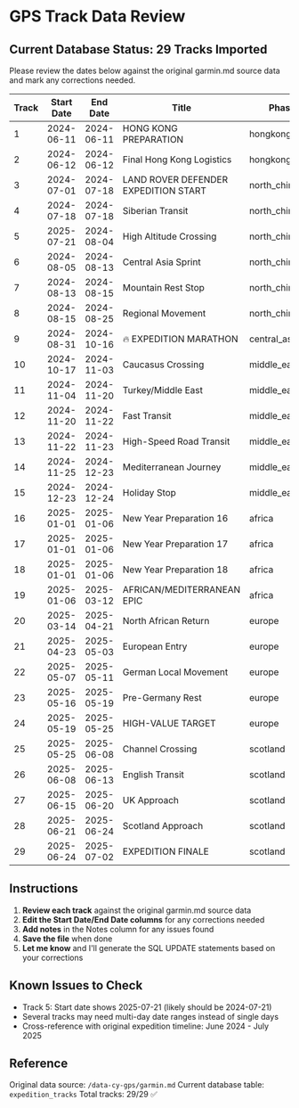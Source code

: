 # GPS Track Data Review

## Current Database Status: 29 Tracks Imported

Please review the dates below against the original garmin.md source data and mark any corrections needed.

| Track | Start Date | End Date | Title | Phase | Notes |
|-------|------------|----------|-------|-------|-------|
| 1 | 2024-06-11 | 2024-06-11 | HONG KONG PREPARATION | hongkong_prep |  |
| 2 | 2024-06-12 | 2024-06-12 | Final Hong Kong Logistics | hongkong_prep |  |
| 3 | 2024-07-01 | 2024-07-18 | LAND ROVER DEFENDER EXPEDITION START | north_china |  |
| 4 | 2024-07-18 | 2024-07-18 | Siberian Transit | north_china |  |
| 5 | 2025-07-21 | 2024-08-04 | High Altitude Crossing | north_china |  |
| 6 | 2024-08-05 | 2024-08-13 | Central Asia Sprint | north_china |  |
| 7 | 2024-08-13 | 2024-08-15 | Mountain Rest Stop | north_china |  |
| 8 | 2024-08-15 | 2024-08-25 | Regional Movement | north_china |  |
| 9 | 2024-08-31 | 2024-10-16 | 🔥 EXPEDITION MARATHON | central_asia |  |
| 10 | 2024-10-17 | 2024-11-03 | Caucasus Crossing | middle_east |  |
| 11 | 2024-11-04 | 2024-11-20 | Turkey/Middle East | middle_east |  |
| 12 | 2024-11-20 | 2024-11-22 | Fast Transit | middle_east |  |
| 13 | 2024-11-22 | 2024-11-23 | High-Speed Road Transit | middle_east |  |
| 14 | 2024-11-25 | 2024-12-23 | Mediterranean Journey | middle_east |  |
| 15 | 2024-12-23 | 2024-12-24 | Holiday Stop | middle_east |  |
| 16 | 2025-01-01 | 2025-01-06 | New Year Preparation 16 | africa |  |
| 17 | 2025-01-01 | 2025-01-06 | New Year Preparation 17 | africa |  |
| 18 | 2025-01-01 | 2025-01-06 | New Year Preparation 18 | africa |  |
| 19 | 2025-01-06 | 2025-03-12 | AFRICAN/MEDITERRANEAN EPIC | africa |  |
| 20 | 2025-03-14 | 2025-04-21 | North African Return | europe |  |
| 21 | 2025-04-23 | 2025-05-03 | European Entry | europe |  |
| 22 | 2025-05-07 | 2025-05-11 | German Local Movement | europe |  |
| 23 | 2025-05-16 | 2025-05-19 | Pre-Germany Rest | europe |  |
| 24 | 2025-05-19 | 2025-05-25 | HIGH-VALUE TARGET | europe |  |
| 25 | 2025-05-25 | 2025-06-08 | Channel Crossing | scotland |  |
| 26 | 2025-06-08 | 2025-06-13 | English Transit | scotland |  |
| 27 | 2025-06-15 | 2025-06-20 | UK Approach | scotland |  |
| 28 | 2025-06-21 | 2025-06-24 | Scotland Approach | scotland |  |
| 29 | 2025-06-24 | 2025-07-02 | EXPEDITION FINALE | scotland |  |

## Instructions

1. **Review each track** against the original garmin.md source data
2. **Edit the Start Date/End Date columns** for any corrections needed
3. **Add notes** in the Notes column for any issues found
4. **Save the file** when done
5. **Let me know** and I'll generate the SQL UPDATE statements based on your corrections

## Known Issues to Check

- Track 5: Start date shows 2025-07-21 (likely should be 2024-07-21)
- Several tracks may need multi-day date ranges instead of single days
- Cross-reference with original expedition timeline: June 2024 - July 2025

## Reference

Original data source: `/data-cy-gps/garmin.md`
Current database table: `expedition_tracks`
Total tracks: 29/29 ✅